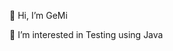 👋 Hi, I’m GeMi

👀 I’m interested in Testing using Java


<!---
gemiusz/gemiusz is a ✨ special ✨ repository because its `README.md` (this file) appears on your GitHub profile.
You can click the Preview link to take a look at your changes.
--->
